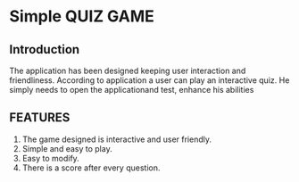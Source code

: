 # Simple QUIZ GAME 

## Introduction
The application has been designed keeping user interaction and friendliness. 
According to application a user can play an interactive quiz.
He simply needs to open the applicationand test, enhance his abilities

## FEATURES
1. The game designed is interactive and user friendly.
2. Simple and easy to play. 
3. Easy to modify.
4. There is a score after every question.




